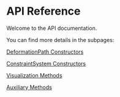 # API Reference

Welcome to the API documentation.

You can find more details in the subpages:

[DeformationPath Constructors](./API/DeformationPath.md)

[ConstraintSystem Constructors](./API/ConstraintSystems.md)

[Visualization Methods](./API/Visualization.md)

[Auxiliary Methods](./API/Auxiliary.md)
